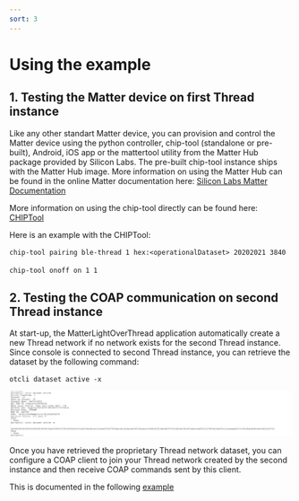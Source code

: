 ```yaml
---
sort: 3
---
```

# Using the example

## 1. Testing the Matter device on first Thread instance

Like any other standart Matter device, you can provision and control the Matter device using the python controller, chip-tool (standalone or pre-built), Android, iOS app or the mattertool utility from the Matter Hub package provided by Silicon Labs. The pre-built chip-tool instance ships with the Matter Hub image. More information on using the Matter Hub can be found in the online Matter documentation here: [Silicon Labs Matter Documentation](https://docs.silabs.com/matter/2.5.0/matter-thread/raspi-img)


More information on using the chip-tool directly can be found here: [CHIPTool](https://github.com/project-chip/connectedhomeip/blob/master/examples/chip-tool/README.md)


Here is an example with the CHIPTool:

```shell
chip-tool pairing ble-thread 1 hex:<operationalDataset> 20202021 3840

chip-tool onoff on 1 1
```

## 2. Testing the COAP communication on second Thread instance

At start-up, the MatterLightOverThread application automatically create a new Thread network if no network exists for the second Thread instance.
Since console is connected to second Thread instance, you can retrieve the dataset by the following command:

````
otcli dataset active -x
````
![1736256558922](image/dataset.png)


Once you have retrieved the proprietary Thread network dataset, you can configure a COAP client to join your Thread network created by the second instance and then receive COAP commands sent by this client.

This is documented in the following [example](../OpenThread_Coap_example/)

